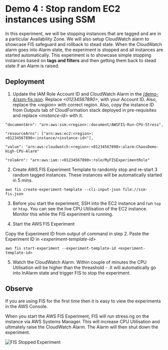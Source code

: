 
# Demo 4 : Stop random EC2 instances using SSM


In this experiment, we will be stopping instances that are tagged and are in a particular Availability Zone. We will also setup CloudWatch alarm to showcase FIS safeguard and rollback to stead state. When the CloudWatch alarm goes into Alarm state, the experiment is stopped and all instances are started automatically. This experiment is to showcase simple stopping instances based on **tags and filters** and then getting them back to stead state if an Alarm is raised. 

## Deployment

1. Update the IAM Role Account ID and CloudWatch Alarm in the [/demo-4/ssm-fis.json](ssm-fis.json). Replace _\<01234567890\>_, with your Account ID. Also, replace the _\<region\>_ with correct region. Also, copy the instance ID from Outputs tab of CloudFormation stack deployed in pre-requisites and replace _\<instance-id\>_ with it.

```
"documentArn": "arn:aws:ssm:<region>::document/AWSFIS-Run-CPU-Stress",

"resourceArns": ["arn:aws:ec2:<region>:<01234567890>:instance/<instance-id>"],

"value": "arn:aws:cloudwatch:<region>:<01234567890>:alarm:ChaosDemo-High-CPU-Alarm"

"roleArn": "arn:aws:iam::<01234567890>:role/MyFISExperimentRole"

```

2. Create AWS FIS Experiment Template to randomly stop and re-start 3 random tagged instances. These instances will be automatically started in 5 mins. 

```
aws fis create-experiment-template --cli-input-json file://ssm-fis.json
```

3. Before you start the experiment, SSH into the EC2 instance and run `top` or `htop`. You can see the live CPU Utilisation of the EC2 instance. Monitor this while the FIS experiment is running.


4. Start the AWS FIS Experiment

Copy the Experiment ID from output of command in step 2. Paste the Experiment ID in _\<experiment-template-id\>_

```
aws fis start-experiment --experiment-template-id <experiment-template-id>
```
 
5. Watch the CloudWatch Alarm. Within couple of minutes the CPU Utilisation will be higher than the threashold - .It will automatically go into InAlarm state and trigger FIS to stop the experiment. 

## Observe

If you are using FIS for the first time then it is easy to view the experiments in the AWS Console. 

When you start the AWS FIS Experiment, FIS will run stress.ng on the instance via AWS Systems Manager. This will increase CPU Utilisation and ultimately raise the CloudWatch Alarm. The Alarm will then shut down the experiment.

![FIS Stopped Experiment](../../images/demo4-experiment-stopped.png)
